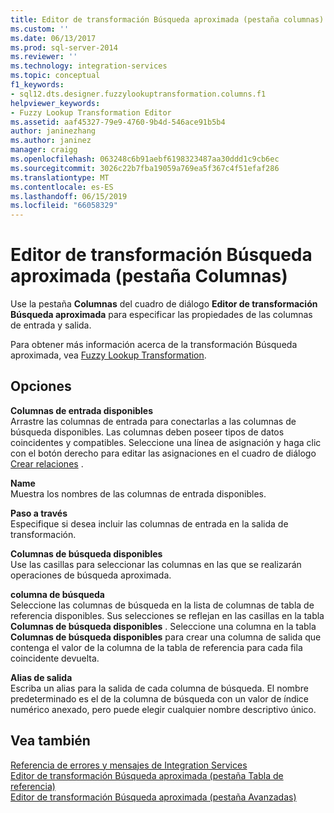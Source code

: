 ```yaml
---
title: Editor de transformación Búsqueda aproximada (pestaña columnas) | Microsoft Docs
ms.custom: ''
ms.date: 06/13/2017
ms.prod: sql-server-2014
ms.reviewer: ''
ms.technology: integration-services
ms.topic: conceptual
f1_keywords:
- sql12.dts.designer.fuzzylookuptransformation.columns.f1
helpviewer_keywords:
- Fuzzy Lookup Transformation Editor
ms.assetid: aaf45327-79e9-4760-9b4d-546ace91b5b4
author: janinezhang
ms.author: janinez
manager: craigg
ms.openlocfilehash: 063248c6b91aebf6198323487aa30ddd1c9cb6ec
ms.sourcegitcommit: 3026c22b7fba19059a769ea5f367c4f51efaf286
ms.translationtype: MT
ms.contentlocale: es-ES
ms.lasthandoff: 06/15/2019
ms.locfileid: "66058329"
---
```

# <a name="fuzzy-lookup-transformation-editor-columns-tab"></a>Editor de transformación Búsqueda aproximada (pestaña Columnas)
  Use la pestaña **Columnas** del cuadro de diálogo **Editor de transformación Búsqueda aproximada** para especificar las propiedades de las columnas de entrada y salida.  
  
 Para obtener más información acerca de la transformación Búsqueda aproximada, vea [Fuzzy Lookup Transformation](data-flow/transformations/lookup-transformation.md).  
  
## <a name="options"></a>Opciones  
 **Columnas de entrada disponibles**  
 Arrastre las columnas de entrada para conectarlas a las columnas de búsqueda disponibles. Las columnas deben poseer tipos de datos coincidentes y compatibles. Seleccione una línea de asignación y haga clic con el botón derecho para editar las asignaciones en el cuadro de diálogo [Crear relaciones](data-flow/transformations/create-relationships.md) .  
  
 **Name**  
 Muestra los nombres de las columnas de entrada disponibles.  
  
 **Paso a través**  
 Especifique si desea incluir las columnas de entrada en la salida de transformación.  
  
 **Columnas de búsqueda disponibles**  
 Use las casillas para seleccionar las columnas en las que se realizarán operaciones de búsqueda aproximada.  
  
 **columna de búsqueda**  
 Seleccione las columnas de búsqueda en la lista de columnas de tabla de referencia disponibles. Sus selecciones se reflejan en las casillas en la tabla **Columnas de búsqueda disponibles** . Seleccione una columna en la tabla **Columnas de búsqueda disponibles** para crear una columna de salida que contenga el valor de la columna de la tabla de referencia para cada fila coincidente devuelta.  
  
 **Alias de salida**  
 Escriba un alias para la salida de cada columna de búsqueda. El nombre predeterminado es el de la columna de búsqueda con un valor de índice numérico anexado, pero puede elegir cualquier nombre descriptivo único.  
  
## <a name="see-also"></a>Vea también  
 [Referencia de errores y mensajes de Integration Services](../../2014/integration-services/integration-services-error-and-message-reference.md)   
 [Editor de transformación Búsqueda aproximada &#40;pestaña Tabla de referencia&#41;](../../2014/integration-services/fuzzy-lookup-transformation-editor-reference-table-tab.md)   
 [Editor de transformación Búsqueda aproximada &#40;pestaña Avanzadas&#41;](../../2014/integration-services/fuzzy-lookup-transformation-editor-advanced-tab.md)  
  
  
